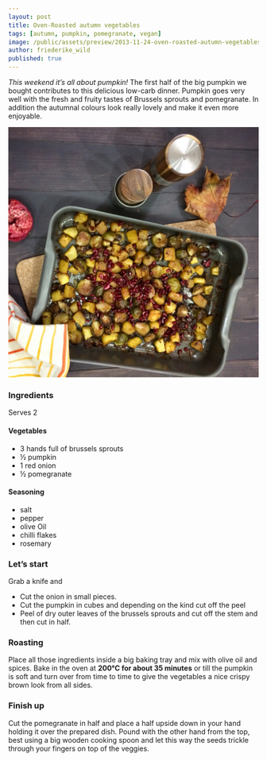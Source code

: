 ```yaml
---
layout: post
title: Oven-Roasted autumn vegetables
tags: [autumn, pumpkin, pomegranate, vegan]
image: /public/assets/preview/2013-11-24-oven-roasted-autumn-vegetables.jpg
author: friederike_wild
published: true
---
```


*This weekend it’s all about pumpkin!* The first half of the big pumpkin we bought contributes to this delicious low-carb dinner. Pumpkin goes very well with the fresh and fruity tastes of Brussels sprouts and pomegranate. In addition the autumnal colours look really lovely and make it even more enjoyable.

<!--more-->

![The roasted vegetables](/public/assets/2013-11-24-oven-roasted-autumn-vegetables-result.jpg "The roasted vegetables")

### Ingredients

Serves 2
#### Vegetables
* 3 hands full of brussels sprouts
* ½ pumpkin
* 1 red onion
* ½ pomegranate

#### Seasoning
* salt
* pepper
* olive Oil
* chilli flakes
* rosemary

### Let’s start
Grab a knife and
* Cut the onion in small pieces.
* Cut the pumpkin in cubes and depending on the kind cut off the peel
* Peel of dry outer leaves of the brussels sprouts and cut off the stem and then cut in half.

### Roasting
Place all those ingredients inside a big baking tray and mix with olive oil and spices.
Bake in the oven at **200°C for about 35 minutes** or till the pumpkin is soft and turn over from time to time to give the vegetables a nice crispy brown look from all sides.

### Finish up
Cut the pomegranate in half and place a half upside down in your hand holding it over the prepared dish. 
Pound with the other hand from the top, best using a big wooden cooking spoon and let this way the seeds trickle through your fingers on top of the veggies.

